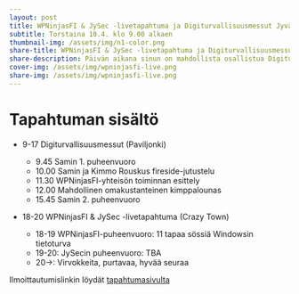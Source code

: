 ```yaml
---
layout: post
title: WPNinjasFI & JySec -livetapahtuma ja Digiturvallisuusmessut Jyväskylässä
subtitle: Torstaina 10.4. klo 9.00 alkaen
thumbnail-img: /assets/img/n1-color.png
share-title: WPNinjasFI & JySec -livetapahtuma ja Digiturvallisuusmessut Jyväskylässä
share-description: Päivän aikana sinun on mahdollista osallistua Digiturvallisuusmessuille, jotka järjestetään Paviljongissa. Lisätietoja messuista löydät täältä. Luvassa paljon ja monipuolista ohjelmaa. Messut alkavat 9.00 ja päättyvät 17.00. Tapahtuma on kävijöille ilmainen, mutta vaatii erillisen rekisteröitymisen messujen tapahtumasivustolta. Messujen jälkeen kokoonnumme ⁠JySecin kanssa afterwork-tilaisuuteen, joka järjestetään Crazy Townin 2. kerroksessa.
cover-img: /assets/img/wpninjasfi-live.png
share-img: /assets/img/wpninjasfi-live.png
--- 
```

# Tapahtuman sisältö
- 9-17 Digiturvallisuusmessut (Paviljonki)
  - 9.45 Samin 1. puheenvuoro
  - 10.00 Samin ja Kimmo Rouskus fireside-jutustelu
  - 11.30 WPNinjasFI-yhteisön toiminnan esittely
  - 12.00 Mahdollinen omakustanteinen kimppalounas
  - 15.45 Samin 2. puheenvuoro

- 18-20 WPNinjasFI & JySec -livetapahtuma (Crazy Town)
  - 18-19 WPNinjasFI-puheenvuoro: 11 tapaa sössiä Windowsin tietoturva
  - 19-20: JySecin puheenvuoro: TBA
  - 20->: Virvokkeita, purtavaa, hyvää seuraa

Ilmoittautumislinkin löydät [tapahtumasivulta](../tapahtumat)

